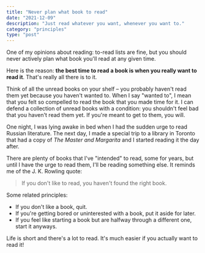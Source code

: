 ```yaml
---
title: "Never plan what book to read"
date: "2021-12-09"
description: "Just read whatever you want, whenever you want to."
category: "principles"
type: "post"
---
```


One of my opinions about reading: to-read lists are fine, but you should never actively plan what book you'll read at any given time.

Here is the reason: **the best time to read a book is when you really want to read it**. That's really all there is to it.

Think of all the unread books on your shelf &ndash; you probably haven't read them yet because you haven't wanted to. When I say "wanted to", I mean that you felt so compelled to read the book that you made time for it. I can defend a collection of unread books with a condition: you shouldn't feel bad that you haven't read them yet. If you're meant to get to them, you will.

One night, I was lying awake in bed when I had the sudden urge to read Russian literature. The next day, I made a special trip to a library in Toronto that had a copy of _The Master and Margarita_ and I started reading it the day after.

There are plenty of books that I've "intended" to read, some for years, but until I have the urge to read them, I'll be reading something else. It reminds me of the J. K. Rowling quote:

> If you don't like to read, you haven't found the right book.

Some related principles:

- If you don't like a book, quit.
- If you're getting bored or uninterested with a book, put it aside for later.
- If you feel like starting a book but are halfway through a different one, start it anyways.

Life is short and there's a lot to read. It's much easier if you actually want to read it!

